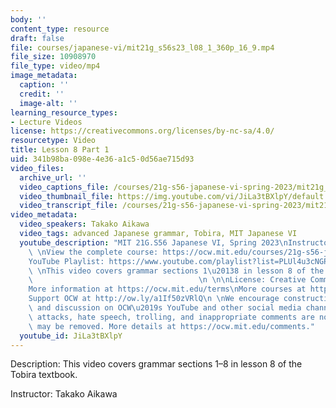 ```yaml
---
body: ''
content_type: resource
draft: false
file: courses/japanese-vi/mit21g_s56s23_l08_1_360p_16_9.mp4
file_size: 10908970
file_type: video/mp4
image_metadata:
  caption: ''
  credit: ''
  image-alt: ''
learning_resource_types:
- Lecture Videos
license: https://creativecommons.org/licenses/by-nc-sa/4.0/
resourcetype: Video
title: Lesson 8 Part 1
uid: 341b98ba-098e-4e36-a1c5-0d56ae715d93
video_files:
  archive_url: ''
  video_captions_file: /courses/21g-s56-japanese-vi-spring-2023/mit21g_s56s23_l08_1_captions.vtt
  video_thumbnail_file: https://img.youtube.com/vi/JiLa3tBXlpY/default.jpg
  video_transcript_file: /courses/21g-s56-japanese-vi-spring-2023/mit21g_s56s23_l08_1_transcript.pdf
video_metadata:
  video_speakers: Takako Aikawa
  video_tags: advanced Japanese grammar, Tobira, MIT Japanese VI
  youtube_description: "MIT 21G.S56 Japanese VI, Spring 2023\nInstructor: Takako Aikawa\n\
    \ \nView the complete course: https://ocw.mit.edu/courses/21g-s56-japanese-vi-spring-2023\n\
    YouTube Playlist: https://www.youtube.com/playlist?list=PLUl4u3cNGP62Mr5APSizHgFa0hRiWgPln\n\
    \ \nThis video covers grammar sections 1\u20138 in lesson 8 of the Tobira textbook.\
    \                                     \n \n\nLicense: Creative Commons BY-NC-SA\n\
    More information at https://ocw.mit.edu/terms\nMore courses at https://ocw.mit.edu\n\
    Support OCW at http://ow.ly/a1If50zVRlQ\n \nWe encourage constructive comments\
    \ and discussion on OCW\u2019s YouTube and other social media channels. Personal\
    \ attacks, hate speech, trolling, and inappropriate comments are not allowed and\
    \ may be removed. More details at https://ocw.mit.edu/comments."
  youtube_id: JiLa3tBXlpY
---
```

Description: This video covers grammar sections 1–8 in lesson 8 of the Tobira textbook.

Instructor: Takako Aikawa